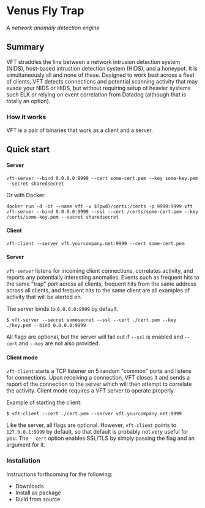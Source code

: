 # Venus Fly Trap

_A network anomaly detection engine_

## Summary

VFT straddles the line between a network intrusion detection system (NIDS), host-based intrustion detection system (HIDS), and a honeypot. It is simultaneously all and none of these. Designed to work best across a fleet of clients, VFT detects connections and potential scanning activity that may evade your NIDS or HIDS, but without requiring setup of heavier systems such ELK or relying on event correlation from Datadog (although that is totally an option). 

### How it works

VFT is a pair of binaries that work as a client and a server.

## Quick start

#### Server

`vft-server --bind 0.0.0.0:9999 --cert some-cert.pem --key some-key.pem --secret sharedsecret`

Or with Docker:

`docker run -d -it --name vft -v $(pwd)/certs:/certs -p 9999:9999 vft vft-server --bind 0.0.0.0:9999 --ssl --cert /certs/some-cert.pem --key /certs/some-key.pem --secret sharedsecret`

#### Client

`vft-client --server vft.yourcompany.net:9999 --cert some-cert.pem`

#### Server

`vft-server` listens for incoming client connections, correlates activity, and reports any potentially interesting anomalies. Events such as frequent hits to the same "trap" port across all clients, frequent hits from the same address across all clients, and frequent hits to the same client are all examples of activity that will be alerted on.

The server binds to `0.0.0.0:9999` by default.
```
$ vft-server --secret somesecret --ssl --cert ./cert.pem --key ./key.pem --bind 0.0.0.0:9999
```

All flags are optional, but the server will fail out if `--ssl` is enabled and `--cert` and `--key` are not also provided.

#### Client mode

`vft-client` starts a TCP listener on 5 random "common" ports and listens for connections. Upon receiving a connection, VFT closes it and sends a report of the connection to the server which will then attempt to correlate the activity. Client mode requires a VFT server to operate properly.

Example of starting the client:
```
$ vft-client --cert ./cert.pem --server vft.yourcompany.net:9999
```

Like the server, all flags are optional. However, `vft-client` points to `127.0.0.1:9999` by default, so that default is probably not very useful for you. The `--cert` option enables SSL/TLS by simply passing the flag and an argument for it.

### Installation

Instructions forthcoming for the following:
  - Downloads
  - Install as package
  - Build from source

